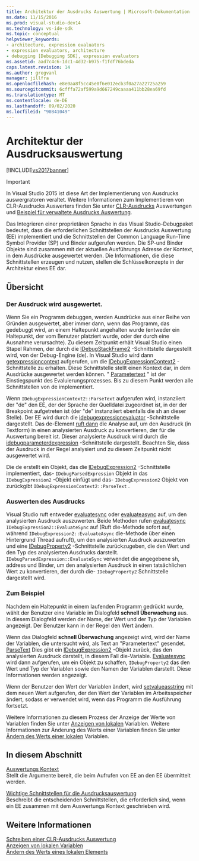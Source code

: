 ```yaml
---
title: Architektur der Ausdrucks Auswertung | Microsoft-Dokumentation
ms.date: 11/15/2016
ms.prod: visual-studio-dev14
ms.technology: vs-ide-sdk
ms.topic: conceptual
helpviewer_keywords:
- architecture, expression evaluators
- expression evaluators, architecture
- debugging [Debugging SDK], expression evaluators
ms.assetid: aad7c4c6-1dc1-4d32-b975-f1fdf76bdeda
caps.latest.revision: 14
ms.author: gregvanl
manager: jillfra
ms.openlocfilehash: e8e0aa8f5cc45e0f6e012ecb3f0a27a22725a259
ms.sourcegitcommit: 6cfffa72af599a9d667249caaaa411bb28ea69fd
ms.translationtype: MT
ms.contentlocale: de-DE
ms.lasthandoff: 09/02/2020
ms.locfileid: "90841049"
---
```

# <a name="expression-evaluator-architecture"></a>Architektur der Ausdrucksauswertung
[!INCLUDE[vs2017banner](../../includes/vs2017banner.md)]

> [!IMPORTANT]
> In Visual Studio 2015 ist diese Art der Implementierung von Ausdrucks auswergratoren veraltet. Weitere Informationen zum Implementieren von CLR-Ausdrucks Auswerters finden Sie unter [CLR-Ausdrucks](https://github.com/Microsoft/ConcordExtensibilitySamples/wiki/CLR-Expression-Evaluators) Auswertungen und [Beispiel für verwaltete Ausdrucks Auswertung](https://github.com/Microsoft/ConcordExtensibilitySamples/wiki/Managed-Expression-Evaluator-Sample).  
  
 Das Integrieren einer proprietären Sprache in das Visual Studio-Debugpaket bedeutet, dass die erforderlichen Schnittstellen der Ausdrucks Auswertung (EE) implementiert und die Schnittstellen der Common Language Run-Time Symbol Provider (SP) und Binder aufgerufen werden. Die SP-und Binder Objekte sind zusammen mit der aktuellen Ausführungs Adresse der Kontext, in dem Ausdrücke ausgewertet werden. Die Informationen, die diese Schnittstellen erzeugen und nutzen, stellen die Schlüsselkonzepte in der Architektur eines EE dar.  
  
## <a name="overview"></a>Übersicht  
  
### <a name="parsing-the-expression"></a>Der Ausdruck wird ausgewertet.  
 Wenn Sie ein Programm debuggen, werden Ausdrücke aus einer Reihe von Gründen ausgewertet, aber immer dann, wenn das Programm, das gedebuggt wird, an einem Haltepunkt angehalten wurde (entweder ein Haltepunkt, der vom Benutzer platziert wurde, oder der durch eine Ausnahme verursachte). Zu diesem Zeitpunkt erhält Visual Studio einen Stapel Rahmen, der durch die [IDebugStackFrame2](../../extensibility/debugger/reference/idebugstackframe2.md) -Schnittstelle dargestellt wird, von der Debug-Engine (de). In Visual Studio wird dann [getexpressioncontext](../../extensibility/debugger/reference/idebugstackframe2-getexpressioncontext.md) aufgerufen, um die [IDebugExpressionContext2](../../extensibility/debugger/reference/idebugexpressioncontext2.md) -Schnittstelle zu erhalten. Diese Schnittstelle stellt einen Kontext dar, in dem Ausdrücke ausgewertet werden können. " [Parametertext](../../extensibility/debugger/reference/idebugexpressioncontext2-parsetext.md) " ist der Einstiegspunkt des Evaluierungsprozesses. Bis zu diesem Punkt werden alle Schnittstellen von de implementiert.  
  
 Wenn `IDebugExpressionContext2::ParseText` aufgerufen wird, instanziiert der "de" den EE, der der Sprache der Quelldatei zugeordnet ist, in der der Breakpoint aufgetreten ist (der "de" instanziiert ebenfalls die sh an dieser Stelle). Der EE wird durch die [idebugexpressionevaluator](../../extensibility/debugger/reference/idebugexpressionevaluator.md) -Schnittstelle dargestellt. Das de-Element [ruft dann](../../extensibility/debugger/reference/idebugexpressionevaluator-parse.md) die Analyse auf, um den Ausdruck (in Textform) in einen analysierten Ausdruck zu konvertieren, der für die Auswertung bereit ist. Dieser analysierte Ausdruck wird durch die [idebugparameterdexpression](../../extensibility/debugger/reference/idebugparsedexpression.md) -Schnittstelle dargestellt. Beachten Sie, dass der Ausdruck in der Regel analysiert und zu diesem Zeitpunkt nicht ausgewertet wird.  
  
 Die de erstellt ein Objekt, das die [IDebugExpression2](../../extensibility/debugger/reference/idebugexpression2.md) -Schnittstelle implementiert, das- `IDebugParsedExpression` Objekt in das `IDebugExpression2` -Objekt einfügt und das- `IDebugExpression2` Objekt von zurückgibt `IDebugExpressionContext2::ParseText` .  
  
### <a name="evaluating-the-expression"></a>Auswerten des Ausdrucks  
 Visual Studio ruft entweder [evaluatesync](../../extensibility/debugger/reference/idebugexpression2-evaluatesync.md) oder [evaluateasync](../../extensibility/debugger/reference/idebugexpression2-evaluateasync.md) auf, um den analysierten Ausdruck auszuwerten. Beide Methoden rufen [evaluatesync](../../extensibility/debugger/reference/idebugparsedexpression-evaluatesync.md) `IDebugExpression2::EvaluateSync` auf (Ruft die-Methode sofort auf, während `IDebugExpression2::EvaluateAsync` die-Methode über einen Hintergrund Thread aufruft), um den analysierten Ausdruck auszuwerten und eine [IDebugProperty2](../../extensibility/debugger/reference/idebugproperty2.md) -Schnittstelle zurückzugeben, die den Wert und den Typ des analysierten Ausdrucks darstellt. `IDebugParsedExpression::EvaluateSync` verwendet die angegebene sh, address und Binder, um den analysierten Ausdruck in einen tatsächlichen Wert zu konvertieren, der durch die- `IDebugProperty2` Schnittstelle dargestellt wird.  
  
### <a name="for-example"></a>Zum Beispiel  
 Nachdem ein Haltepunkt in einem laufenden Programm gedrückt wurde, wählt der Benutzer eine Variable im Dialogfeld **schnell Überwachung** aus. In diesem Dialogfeld werden der Name, der Wert und der Typ der Variablen angezeigt. Der Benutzer kann in der Regel den Wert ändern.  
  
 Wenn das Dialogfeld **schnell Überwachung** angezeigt wird, wird der Name der Variablen, die untersucht wird, als Text an "Parametertext" gesendet. [ParseText](../../extensibility/debugger/reference/idebugexpressioncontext2-parsetext.md) Dies gibt ein [IDebugExpression2](../../extensibility/debugger/reference/idebugexpression2.md) -Objekt zurück, das den analysierten Ausdruck darstellt, in diesem Fall die-Variable. [Evaluatesync](../../extensibility/debugger/reference/idebugexpression2-evaluatesync.md) wird dann aufgerufen, um ein Objekt zu schaffen, `IDebugProperty2` das den Wert und Typ der Variablen sowie den Namen der Variablen darstellt. Diese Informationen werden angezeigt.  
  
 Wenn der Benutzer den Wert der Variablen ändert, wird [setvalueasstring](../../extensibility/debugger/reference/idebugproperty2-setvalueasstring.md) mit dem neuen Wert aufgerufen, der den Wert der Variablen im Arbeitsspeicher ändert, sodass er verwendet wird, wenn das Programm die Ausführung fortsetzt.  
  
 Weitere Informationen zu diesem Prozess der Anzeige der Werte von Variablen finden Sie unter [Anzeigen von lokalen](../../extensibility/debugger/displaying-locals.md) Variablen. Weitere Informationen zur Änderung des Werts einer Variablen finden Sie unter [Ändern des Werts einer lokalen](../../extensibility/debugger/changing-the-value-of-a-local.md) Variablen.  
  
## <a name="in-this-section"></a>In diesem Abschnitt  
 [Auswertungs Kontext](../../extensibility/debugger/evaluation-context.md)  
 Stellt die Argumente bereit, die beim Aufrufen von EE an den EE übermittelt werden.  
  
 [Wichtige Schnittstellen für die Ausdrucksauswertung](../../extensibility/debugger/key-expression-evaluator-interfaces.md)  
 Beschreibt die entscheidenden Schnittstellen, die erforderlich sind, wenn ein EE zusammen mit dem Auswertungs Kontext geschrieben wird.  
  
## <a name="see-also"></a>Weitere Informationen  
 [Schreiben einer CLR-Ausdrucks Auswertung](../../extensibility/debugger/writing-a-common-language-runtime-expression-evaluator.md)   
 [Anzeigen von lokalen Variablen](../../extensibility/debugger/displaying-locals.md)   
 [Ändern des Werts eines lokalen Elements](../../extensibility/debugger/changing-the-value-of-a-local.md)
